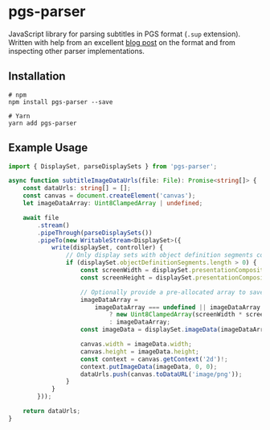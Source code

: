 # pgs-parser

JavaScript library for parsing subtitles in PGS format (`.sup` extension). Written with help from an excellent [blog post](https://blog.thescorpius.com/index.php/2017/07/15/presentation-graphic-stream-sup-files-bluray-subtitle-format/) on the format and from inspecting other parser implementations.

## Installation

```
# npm
npm install pgs-parser --save

# Yarn
yarn add pgs-parser
```

## Example Usage

```ts
import { DisplaySet, parseDisplaySets } from 'pgs-parser';

async function subtitleImageDataUrls(file: File): Promise<string[]> {
    const dataUrls: string[] = [];
    const canvas = document.createElement('canvas');
    let imageDataArray: Uint8ClampedArray | undefined;

    await file
        .stream()
        .pipeThrough(parseDisplaySets())
        .pipeTo(new WritableStream<DisplaySet>({
            write(displaySet, controller) {
                // Only display sets with object definition segments contain images
                if (displaySet.objectDefinitionSegments.length > 0) {
                    const screenWidth = displaySet.presentationCompositionSegment.width;
                    const screenHeight = displaySet.presentationCompositionSegment.height;

                    // Optionally provide a pre-allocated array to save memory
                    imageDataArray =
                        imageDataArray === undefined || imageDataArray.length < screenHeight * screenWidth * 4
                            ? new Uint8ClampedArray(screenWidth * screenHeight * 4)
                            : imageDataArray;
                    const imageData = displaySet.imageData(imageDataArray);

                    canvas.width = imageData.width;
                    canvas.height = imageData.height;
                    const context = canvas.getContext('2d')!;
                    context.putImageData(imageData, 0, 0);
                    dataUrls.push(canvas.toDataURL('image/png'));
                }
            }
        }));

    return dataUrls;
}
```